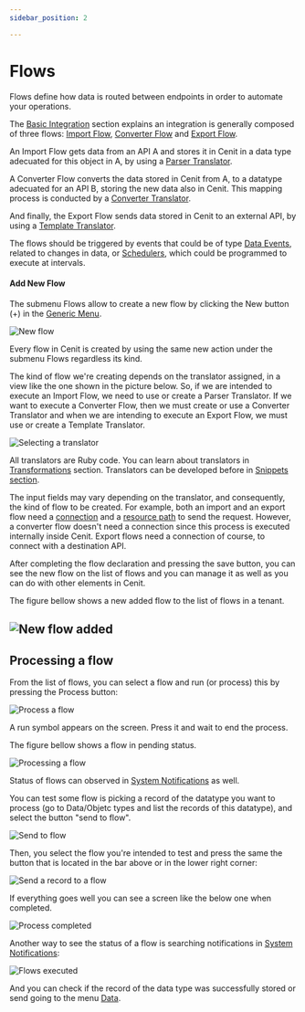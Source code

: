 ```yaml
---
sidebar_position: 2

---
```


# Flows

Flows define how data is routed between endpoints in order to automate your operations. 

The [Basic Integration](basic_integration.md) section explains an integration is generally composed of three flows: [Import Flow](workflows/import_flows),  [Converter Flow](workflows/converter_flows) and  [Export Flow](workflows/export_flows). 

An Import Flow gets data from an API A and stores it in Cenit in a data type adecuated for this object in A, by using a [Parser Translator](transformations/parsers.md). 

A Converter Flow  converts the data stored in Cenit from A, to a datatype adecuated for an API B,  storing the new data also in Cenit. This  mapping process is conducted by a [Converter Translator](transformations/converters.md).

And finally, the Export Flow sends data stored in Cenit to an external API, by using a [Template Translator](transformations/templates.md). 

The flows should be triggered by events that could be of type [Data Events](workflows/data_events.md), related to changes in data, or [Schedulers](workflows/schedulers.md), which could be programmed to execute at intervals.

#### Add New Flow

The submenu Flows allow to create a new flow by clicking the New button (+) in the [Generic Menu](generic/generic_menu_options_.md).

![New flow](https://user-images.githubusercontent.com/99367633/161121860-f59b0519-7f10-4ae1-8340-e65ded28a2c1.png)

Every flow in Cenit is created by using the same new action under the submenu Flows regardless its kind. 

The kind of flow we're creating depends on the translator assigned, in a view like the one shown in the picture below. So, if we are intended to execute an Import Flow, we need to use or create a Parser Translator. If we want to execute a Converter Flow, then we must create or use a Converter Translator and when we are intending to execute an Export Flow, we must use or create a Template Translator.

![Selecting a translator](https://user-images.githubusercontent.com/99367633/161095063-1668949c-7750-48b1-b77c-04f5ad17ba8c.png)

All translators are Ruby code. You can learn about translators in [Transformations](transformations/transformations.md) section. Translators can be developed before in [Snippets section](compute/snippets.md).

The input fields may vary depending on the translator, and consequently, the kind of flow to be created. For example, both an import and an export flow need a [connection](gateway/connection.md) and a [resource path](gateway/resource_paths.md) to send the request. However, a converter flow doesn't need a connection since this process is executed internally inside Cenit. Export flows need a connection of course, to connect with a destination API. 

After completing the flow declaration and pressing the save button, you can see the new flow on the list of flows and you can manage it as well as you can do with other elements in Cenit.

The figure bellow shows a new added flow to the list of flows in a tenant. 

## ![New flow added](https://user-images.githubusercontent.com/99367633/161105195-191ade85-09a3-40a2-8510-447501c058cb.png)

## Processing a flow

From the list of flows, you can select a flow and run (or process) this by pressing the Process button:

![Process a flow](https://user-images.githubusercontent.com/99367633/161106351-98b8d114-0b67-4fe6-b154-b2eea984352e.png)

A run symbol appears on the screen. Press it and wait to end the process.

The figure bellow shows a flow in pending status.

![Processing a flow](https://user-images.githubusercontent.com/99367633/161106867-ccd5d7bb-726a-4ef7-8b51-9284456f29d2.png)

Status of flows can observed in [System Notifications](monitors/system_notifications.md) as well.

You can test some flow is picking a record of the datatype you want to process (go to Data/Objetc types and list the records of this datatype), and select the button "send to flow". 

![Send to flow](https://user-images.githubusercontent.com/99367633/161110529-1f2f106b-cd2c-4bf0-9e5d-0d4e58b57328.png)

Then, you select the flow you're intended to test and press the same the button that is located in the bar above or in the lower right corner:

![Send a record to a flow](https://user-images.githubusercontent.com/99367633/161111135-7da2c517-effb-4218-a8d2-765448f55cb6.png)

If everything goes well you can see a screen like the below one when completed.

![Process completed](https://user-images.githubusercontent.com/99367633/161118677-9c686571-75e4-485e-b8c4-41fdba7b8b60.png)

Another way to see the status of a flow is searching notifications in [System Notifications](monitors/system_notifications.md):

![Flows executed](https://user-images.githubusercontent.com/99367633/161116995-c9f4eb16-487f-43d0-b87e-b1514772139f.png)

And you can check if the record of the data type was successfully stored or send going to the menu [Data](data/data.md).